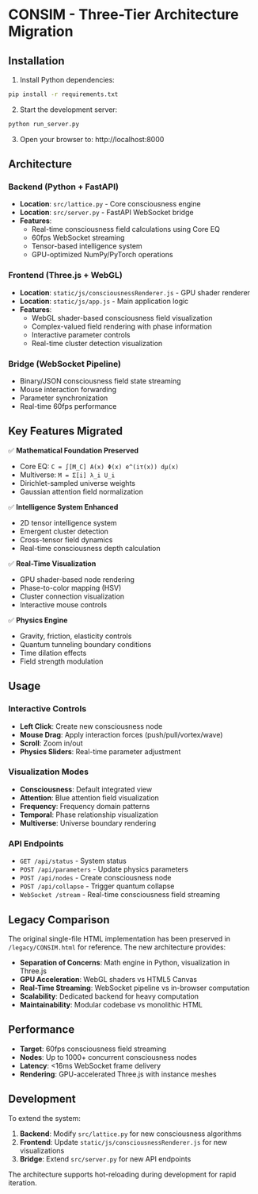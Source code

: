 # CONSIM - Three-Tier Architecture Migration

## Installation

1. Install Python dependencies:
```bash
pip install -r requirements.txt
```

2. Start the development server:
```bash
python run_server.py
```

3. Open your browser to: http://localhost:8000

## Architecture

### Backend (Python + FastAPI)
- **Location**: `src/lattice.py` - Core consciousness engine
- **Location**: `src/server.py` - FastAPI WebSocket bridge
- **Features**: 
  - Real-time consciousness field calculations using Core EQ
  - 60fps WebSocket streaming 
  - Tensor-based intelligence system
  - GPU-optimized NumPy/PyTorch operations

### Frontend (Three.js + WebGL)
- **Location**: `static/js/consciousnessRenderer.js` - GPU shader renderer
- **Location**: `static/js/app.js` - Main application logic
- **Features**:
  - WebGL shader-based consciousness field visualization
  - Complex-valued field rendering with phase information
  - Interactive parameter controls
  - Real-time cluster detection visualization

### Bridge (WebSocket Pipeline)
- Binary/JSON consciousness field state streaming
- Mouse interaction forwarding
- Parameter synchronization
- Real-time 60fps performance

## Key Features Migrated

✅ **Mathematical Foundation Preserved**
- Core EQ: `C = ∫[M_C] A(x) Φ(x) e^(iτ(x)) dμ(x)`
- Multiverse: `M = Σ[i] λ_i U_i`
- Dirichlet-sampled universe weights
- Gaussian attention field normalization

✅ **Intelligence System Enhanced**
- 2D tensor intelligence system
- Emergent cluster detection
- Cross-tensor field dynamics
- Real-time consciousness depth calculation

✅ **Real-Time Visualization**
- GPU shader-based node rendering
- Phase-to-color mapping (HSV)
- Cluster connection visualization
- Interactive mouse controls

✅ **Physics Engine**
- Gravity, friction, elasticity controls
- Quantum tunneling boundary conditions
- Time dilation effects
- Field strength modulation

## Usage

### Interactive Controls
- **Left Click**: Create new consciousness node
- **Mouse Drag**: Apply interaction forces (push/pull/vortex/wave)
- **Scroll**: Zoom in/out
- **Physics Sliders**: Real-time parameter adjustment

### Visualization Modes
- **Consciousness**: Default integrated view
- **Attention**: Blue attention field visualization  
- **Frequency**: Frequency domain patterns
- **Temporal**: Phase relationship visualization
- **Multiverse**: Universe boundary rendering

### API Endpoints
- `GET /api/status` - System status
- `POST /api/parameters` - Update physics parameters
- `POST /api/nodes` - Create consciousness node
- `POST /api/collapse` - Trigger quantum collapse
- `WebSocket /stream` - Real-time consciousness field streaming

## Legacy Comparison

The original single-file HTML implementation has been preserved in `/legacy/CONSIM.html` for reference. The new architecture provides:

- **Separation of Concerns**: Math engine in Python, visualization in Three.js
- **GPU Acceleration**: WebGL shaders vs HTML5 Canvas
- **Real-Time Streaming**: WebSocket pipeline vs in-browser computation
- **Scalability**: Dedicated backend for heavy computation
- **Maintainability**: Modular codebase vs monolithic HTML

## Performance

- **Target**: 60fps consciousness field streaming
- **Nodes**: Up to 1000+ concurrent consciousness nodes
- **Latency**: <16ms WebSocket frame delivery
- **Rendering**: GPU-accelerated Three.js with instance meshes

## Development

To extend the system:
1. **Backend**: Modify `src/lattice.py` for new consciousness algorithms
2. **Frontend**: Update `static/js/consciousnessRenderer.js` for new visualizations
3. **Bridge**: Extend `src/server.py` for new API endpoints

The architecture supports hot-reloading during development for rapid iteration.
